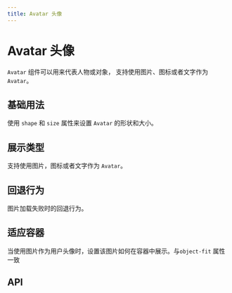 ```yaml
---
title: Avatar 头像
---
```


# Avatar 头像

`Avatar` 组件可以用来代表人物或对象， 支持使用图片、图标或者文字作为 `Avatar`。

## 基础用法

使用 `shape` 和 `size` 属性来设置 `Avatar` 的形状和大小。

<demo path="./def.vue" />

## 展示类型

支持使用图片，图标或者文字作为 `Avatar`。

<demo path="./typeAvatar.vue" />

## 回退行为

图片加载失败时的回退行为。

<demo path="./fallbackAvatar.vue" />

## 适应容器

当使用图片作为用户头像时，设置该图片如何在容器中展示。与`object-fit` 属性一致

<demo path="./fitAvatar.vue" />

## API

<API src="./avatar.json" lang="zh"></API>